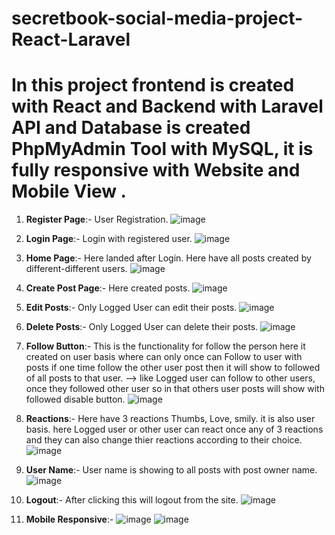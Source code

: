 # secretbook-social-media-project-React-Laravel

# In this project frontend is created with React and Backend with Laravel API and Database is created PhpMyAdmin Tool with MySQL, it is fully responsive with Website and Mobile View .

1. **Register Page**:- User Registration.
![image](https://github.com/user-attachments/assets/25c77c75-2033-4a42-8369-e5297855f097)

2. **Login Page**:- Login with registered user.
![image](https://github.com/user-attachments/assets/d5ed8570-f546-4e35-9580-da7c741ee815)

3. **Home Page**:- Here landed after Login. Here have all posts created by different-different users.
   ![image](https://github.com/user-attachments/assets/b9c88bd4-8001-449b-834d-c4da4901a47c)

4. **Create Post Page**:- Here created posts.
   ![image](https://github.com/user-attachments/assets/11a44397-cd32-47c4-b607-c8356f8b199e)

5. **Edit Posts**:- Only Logged User can edit their posts.
![image](https://github.com/user-attachments/assets/64bd538a-ce1a-426f-9ab9-2e66761a3876)

6. **Delete Posts**:- Only Logged User can delete their posts.
![image](https://github.com/user-attachments/assets/083d38eb-2fc7-46ad-964f-b864ce3f7449)

7. **Follow Button**:- This is the functionality for follow the person here it created on user basis where can only once can Follow to user with posts if one time follow the other user post then it will show to followed of all posts to that user.
--> like Logged user can follow to other users, once they followed other user so in that others user posts will show with followed disable button.
![image](https://github.com/user-attachments/assets/44db8fdb-c805-47ae-b449-61c35a246a12)

8. **Reactions**:- Here have 3 reactions Thumbs, Love, smily. it is also user basis. here Logged user or other user can react once any of 3 reactions and they can also change thier reactions according to their choice.
![image](https://github.com/user-attachments/assets/7999d0c2-9dd5-4e0d-a881-70632e8bcd70)

9. **User Name**:- User name is showing to all posts with post owner name.
![image](https://github.com/user-attachments/assets/a004e8a6-5b22-47c7-b4e0-7435725ad183)

10. **Logout**:- After clicking this will logout from the site.
![image](https://github.com/user-attachments/assets/3bcf2b14-625e-473f-9376-bdc6b7b1a26f)

11. **Mobile Responsive**:-
![image](https://github.com/user-attachments/assets/d4ac6002-b101-4676-b873-4af35069dbbd)
![image](https://github.com/user-attachments/assets/e85e1d8d-a757-4b45-9e28-9c6bcdd9113c)





  

   





